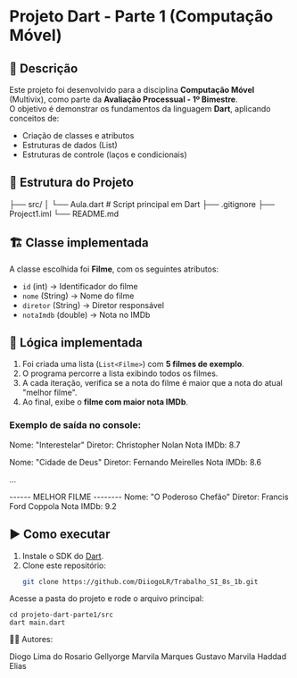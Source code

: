 # Projeto Dart - Parte 1 (Computação Móvel)

## 📌 Descrição
Este projeto foi desenvolvido para a disciplina **Computação Móvel** (Multivix),
como parte da **Avaliação Processual - 1º Bimestre**.  
O objetivo é demonstrar os fundamentos da linguagem **Dart**, aplicando conceitos de:
- Criação de classes e atributos
- Estruturas de dados (List)
- Estruturas de controle (laços e condicionais)

## 📂 Estrutura do Projeto
├── src/
│ └── Aula.dart # Script principal em Dart
├── .gitignore
├── Project1.iml
└── README.md

## 🏗️ Classe implementada
A classe escolhida foi **Filme**, com os seguintes atributos:
- `id` (int) → Identificador do filme
- `nome` (String) → Nome do filme
- `diretor` (String) → Diretor responsável
- `notaImdb` (double) → Nota no IMDb

## 🔄 Lógica implementada
1. Foi criada uma lista (`List<Filme>`) com **5 filmes de exemplo**.
2. O programa percorre a lista exibindo todos os filmes.
3. A cada iteração, verifica se a nota do filme é maior que a nota do atual "melhor filme".
4. Ao final, exibe o **filme com maior nota IMDb**.

### Exemplo de saída no console:
Nome: "Interestelar"
Diretor: Christopher Nolan
Nota IMDb: 8.7

Nome: "Cidade de Deus"
Diretor: Fernando Meirelles
Nota IMDb: 8.6

...

------ MELHOR FILME --------
Nome: "O Poderoso Chefão"
Diretor: Francis Ford Coppola
Nota IMDb: 9.2


## ▶️ Como executar
1. Instale o SDK do [Dart](https://dart.dev/get-dart).
2. Clone este repositório:
   ```bash
   git clone https://github.com/DiiogoLR/Trabalho_SI_8s_1b.git

Acesse a pasta do projeto e rode o arquivo principal:

    cd projeto-dart-parte1/src
    dart main.dart

👨‍💻 Autores:

Diogo Lima do Rosario
Gellyorge Marvila Marques
Gustavo Marvila Haddad Elias
